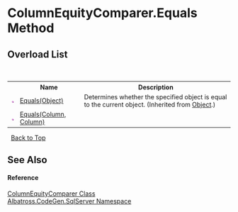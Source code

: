 # ColumnEquityComparer.Equals Method 
 


## Overload List
&nbsp;<table><tr><th></th><th>Name</th><th>Description</th></tr><tr><td>![Public method](media/pubmethod.gif "Public method")</td><td><a href="http://msdn2.microsoft.com/en-us/library/bsc2ak47" target="_blank">Equals(Object)</a></td><td>
Determines whether the specified object is equal to the current object.
 (Inherited from <a href="http://msdn2.microsoft.com/en-us/library/e5kfa45b" target="_blank">Object</a>.)</td></tr><tr><td>![Public method](media/pubmethod.gif "Public method")</td><td><a href="M_Albatross_CodeGen_SqlServer_ColumnEquityComparer_Equals.md">Equals(Column, Column)</a></td><td /></tr></table>&nbsp;
<a href="#columnequitycomparer.equals-method">Back to Top</a>

## See Also


#### Reference
<a href="T_Albatross_CodeGen_SqlServer_ColumnEquityComparer.md">ColumnEquityComparer Class</a><br /><a href="N_Albatross_CodeGen_SqlServer.md">Albatross.CodeGen.SqlServer Namespace</a><br />